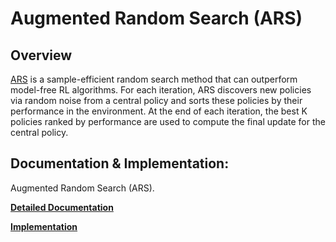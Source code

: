 # Augmented Random Search (ARS)

## Overview 

[ARS](https://arxiv.org/abs/1803.07055) is a sample-efficient random search method that can outperform model-free RL algorithms. For each iteration, ARS discovers new policies via random noise from a central policy and sorts these policies by their performance in the environment. At the end of each iteration, the best K policies ranked by performance are used to compute the final update for the central policy.

## Documentation & Implementation:

Augmented Random Search (ARS). 

   **[Detailed Documentation](https://docs.ray.io/en/master/rllib-algorithms.html#ars)**

   **[Implementation](https://github.com/ray-project/ray/blob/master/rllib/agents/ars/ars.py)**
